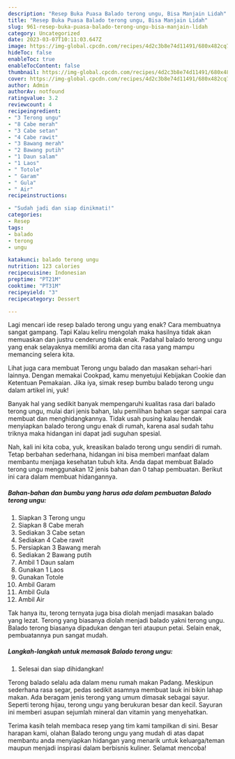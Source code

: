 ```yaml
---
description: "Resep Buka Puasa Balado terong ungu, Bisa Manjain Lidah"
title: "Resep Buka Puasa Balado terong ungu, Bisa Manjain Lidah"
slug: 961-resep-buka-puasa-balado-terong-ungu-bisa-manjain-lidah
category: Uncategorized
date: 2023-03-07T10:11:03.647Z
image: https://img-global.cpcdn.com/recipes/4d2c3b8e74d11491/680x482cq70/balado-terong-ungu-foto-resep-utama.jpg
hideToc: false
enableToc: true
enableTocContent: false
thumbnail: https://img-global.cpcdn.com/recipes/4d2c3b8e74d11491/680x482cq70/balado-terong-ungu-foto-resep-utama.jpg
cover: https://img-global.cpcdn.com/recipes/4d2c3b8e74d11491/680x482cq70/balado-terong-ungu-foto-resep-utama.jpg
author: Admin
authorAv: notfound
ratingvalue: 3.2
reviewcount: 4
recipeingredient:
- "3 Terong ungu"
- "8 Cabe merah"
- "3 Cabe setan"
- "4 Cabe rawit"
- "3 Bawang merah"
- "2 Bawang putih"
- "1 Daun salam"
- "1 Laos"
- " Totole"
- " Garam"
- " Gula"
- " Air"
recipeinstructions:

- "Sudah jadi dan siap dinikmati!"
categories:
- Resep
tags:
- balado
- terong
- ungu

katakunci: balado terong ungu 
nutrition: 123 calories
recipecuisine: Indonesian
preptime: "PT21M"
cooktime: "PT31M"
recipeyield: "3"
recipecategory: Dessert

---
```



Lagi mencari ide resep balado terong ungu yang enak? Cara membuatnya sangat gampang. Tapi Kalau keliru mengolah maka hasilnya tidak akan memuaskan dan justru cenderung tidak enak. Padahal balado terong ungu yang enak selayaknya memiliki aroma dan cita rasa yang mampu memancing selera kita.


Lihat juga cara membuat Terong ungu balado dan masakan sehari-hari lainnya. Dengan memakai Cookpad, kamu menyetujui Kebijakan Cookie dan Ketentuan Pemakaian. Jika iya, simak resep bumbu balado terong ungu dalam artikel ini, yuk!

Banyak hal yang sedikit banyak mempengaruhi kualitas rasa dari balado terong ungu, mulai dari jenis bahan, lalu pemilihan bahan segar sampai cara membuat dan menghidangkannya. Tidak usah pusing kalau hendak menyiapkan balado terong ungu enak di rumah, karena asal sudah tahu triknya maka hidangan ini dapat jadi suguhan spesial.


Nah, kali ini kita coba, yuk, kreasikan balado terong ungu sendiri di rumah. Tetap berbahan sederhana, hidangan ini bisa memberi manfaat dalam membantu menjaga kesehatan tubuh kita. Anda dapat membuat Balado terong ungu menggunakan 12 jenis bahan dan 0 tahap pembuatan. Berikut ini cara dalam membuat hidangannya.

<!--inarticleads1-->

##### Bahan-bahan dan bumbu yang harus ada dalam pembuatan Balado terong ungu:

1. Siapkan 3 Terong ungu
1. Siapkan 8 Cabe merah
1. Sediakan 3 Cabe setan
1. Sediakan 4 Cabe rawit
1. Persiapkan 3 Bawang merah
1. Sediakan 2 Bawang putih
1. Ambil 1 Daun salam
1. Gunakan 1 Laos
1. Gunakan  Totole
1. Ambil  Garam
1. Ambil  Gula
1. Ambil  Air


Tak hanya itu, terong ternyata juga bisa diolah menjadi masakan balado yang lezat. Terong yang biasanya diolah menjadi balado yakni terong ungu. Balado terong biasanya dipadukan dengan teri ataupun petai. Selain enak, pembuatannya pun sangat mudah. 

<!--inarticleads2-->

##### Langkah-langkah untuk memasak Balado terong ungu:


1. Selesai dan siap dihidangkan!

Terong balado selalu ada dalam menu rumah makan Padang. Meskipun sederhana rasa segar, pedas sedikit asamnya membuat lauk ini bikin lahap makan. Ada beragam jenis terong yang umum dimasak sebagai sayur. Seperti terong hijau, terong ungu yang berukuran besar dan kecil. Sayuran ini memberi asupan sejumlah mineral dan vitamin yang menyehatkan. 

Terima kasih telah membaca resep yang tim kami tampilkan di sini. Besar harapan kami, olahan Balado terong ungu yang mudah di atas dapat membantu anda menyiapkan hidangan yang menarik untuk keluarga/teman maupun menjadi inspirasi dalam berbisnis kuliner. Selamat mencoba!
